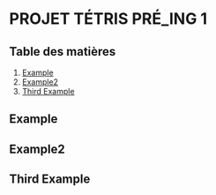 # PROJET TÉTRIS PRÉ_ING 1


## Table des matières
1. [Example](#example)
2. [Example2](#example2)
3. [Third Example](#third-example)

## Example
## Example2
## Third Example
